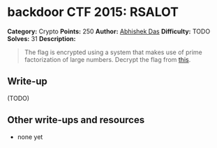 # backdoor CTF 2015: RSALOT

**Category:** Crypto
**Points:** 250
**Author:** [Abhishek Das](https://backdoor.sdslabs.co/users/abhshkdz)
**Difficulty:** TODO
**Solves:** 31
**Description:** 

> The flag is encrypted using a system that makes use of prime factorization of large numbers. Decrypt the flag from [this](http://hack.bckdr.in/RSALOT/RSALOT.tar.gz).

## Write-up

(TODO)

## Other write-ups and resources

* none yet